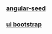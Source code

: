 ### [angular-seed](https://github.com/angular/angular-seed)
### [ui bootstrap](https://angular-ui.github.io/bootstrap/)
